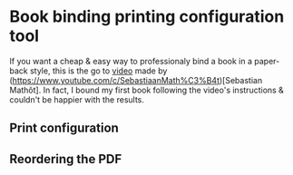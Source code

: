 # Book binding printing configuration tool
If you want a cheap & easy way to professionaly bind a book in a paper-back style, this is the go to [video](https://www.youtube.com/watch?v=cifj5UYQDZE&list=WL&index=16) made by (https://www.youtube.com/c/SebastiaanMath%C3%B4t)[Sebastian Mathôt]. In fact, I bound my first book following the video's instructions & couldn't be happier with the results.

## Print configuration

## Reordering the PDF
